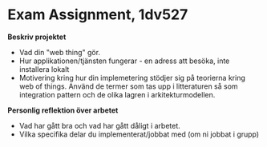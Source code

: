 # Exam Assignment, 1dv527

**Beskriv projektet**
- Vad din "web thing" gör.
- Hur applikationen/tjänsten fungerar - en adress att besöka, inte installera lokalt
- Motivering kring hur din implemetering stödjer sig på teorierna kring web of things. Använd de termer som tas upp i litteraturen så som integration pattern och de olika lagren i arkitekturmodellen.

**Personlig reflektion över arbetet**
- Vad har gått bra och vad har gått dåligt i arbetet.
- Vilka specifika delar du implementerat/jobbat med (om ni jobbat i grupp)
